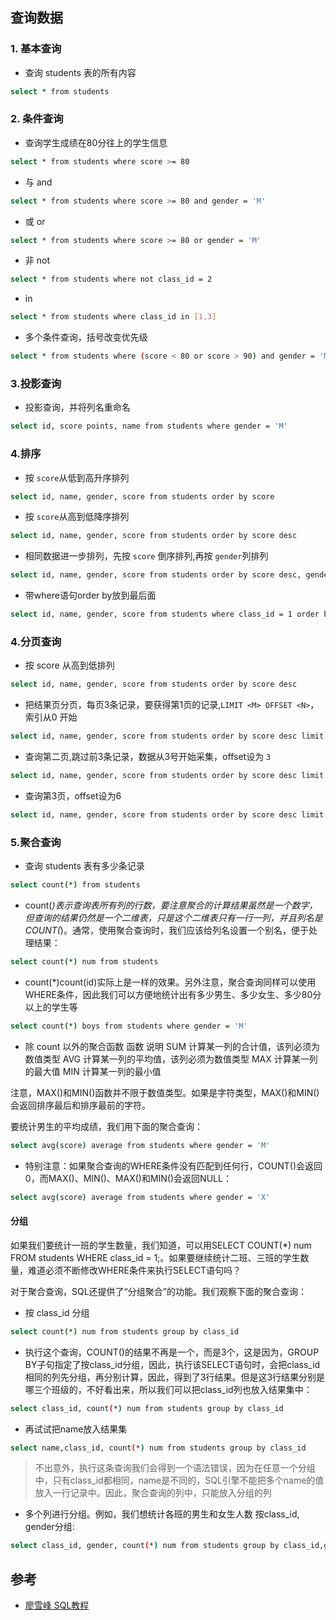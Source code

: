 ## 查询数据
### 1. 基本查询
- 查询 students 表的所有内容
````bash
select * from students
````
### 2. 条件查询
- 查询学生成绩在80分往上的学生信息
````bash
select * from students where score >= 80
````
- 与 and
````bash
select * from students where score >= 80 and gender = 'M'
````
- 或 or
````bash
select * from students where score >= 80 or gender = 'M'
````
- 非 not
````bash
select * from students where not class_id = 2
````
- in 
````bash
select * from students where class_id in [1,3]
````
- 多个条件查询，括号改变优先级
````bash
select * from students where (score < 80 or score > 90) and gender = 'M'
````
### 3.投影查询
- 投影查询，并将列名重命名
````bash
select id, score points, name from students where gender = 'M'
````
### 4.排序
- 按 `score`从低到高升序排列
````bash
select id, name, gender, score from students order by score
````
- 按 `score`从高到低降序排列
````bash
select id, name, gender, score from students order by score desc
````
- 相同数据进一步排列，先按 `score` 倒序排列,再按 `gender`列排列
````bash
select id, name, gender, score from students order by score desc, gender
````
- 带where语句order by放到最后面
````bash
select id, name, gender, score from students where class_id = 1 order by score
````
### 4.分页查询
- 按 score 从高到低排列
````bash
select id, name, gender, score from students order by score desc
````
- 把结果页分页，每页3条记录，要获得第1页的记录,`LIMIT <M> OFFSET <N>`，索引从0 开始
````bash
select id, name, gender, score from students order by score desc limit 3 offset 0;
````
- 查询第二页,跳过前3条记录，数据从3号开始采集，offset设为 `3`
````bash
select id, name, gender, score from students order by score desc limit 3 offset 3;
````
- 查询第3页，offset设为6
````bash
select id, name, gender, score from students order by score desc limit 3 offset 6
````
### 5.聚合查询
- 查询 students 表有多少条记录
````bash
select count(*) from students
````
- count(*)表示查询表所有列的行数，要注意聚合的计算结果虽然是一个数字，但查询的结果仍然是一个二维表，只是这个二维表只有一行一列，并且列名是COUNT(*)。通常，使用聚合查询时，我们应该给列名设置一个别名，便于处理结果：
````bash
select count(*) num from students
````
- count(*)count(id)实际上是一样的效果。另外注意，聚合查询同样可以使用WHERE条件，因此我们可以方便地统计出有多少男生、多少女生、多少80分以上的学生等
````bash
select count(*) boys from students where gender = 'M'
````
- 除 count 以外的聚合函数
函数	说明
SUM	计算某一列的合计值，该列必须为数值类型
AVG	计算某一列的平均值，该列必须为数值类型
MAX	计算某一列的最大值
MIN	计算某一列的最小值

注意，MAX()和MIN()函数并不限于数值类型。如果是字符类型，MAX()和MIN()会返回排序最后和排序最前的字符。

要统计男生的平均成绩，我们用下面的聚合查询：

````bash
select avg(score) average from students where gender = 'M'
````
- 特别注意：如果聚合查询的WHERE条件没有匹配到任何行，COUNT()会返回0，而MAX()、MIN()、MAX()和MIN()会返回NULL：
````bash
select avg(score) average from students where gender = 'X'
````
#### 分组
如果我们要统计一班的学生数量，我们知道，可以用SELECT COUNT(*) num FROM students WHERE class_id = 1;。如果要继续统计二班、三班的学生数量，难道必须不断修改WHERE条件来执行SELECT语句吗？

对于聚合查询，SQL还提供了“分组聚合”的功能。我们观察下面的聚合查询：
- 按 class_id 分组
````bash
select count(*) num from students group by class_id
````
- 执行这个查询，COUNT()的结果不再是一个，而是3个，这是因为，GROUP BY子句指定了按class_id分组，因此，执行该SELECT语句时，会把class_id相同的列先分组，再分别计算，因此，得到了3行结果。但是这3行结果分别是哪三个班级的，不好看出来，所以我们可以把class_id列也放入结果集中：
````bash
select class_id, count(*) num from students group by class_id
````
- 再试试把name放入结果集
````bash
select name,class_id, count(*) num from students group by class_id
````
> 不出意外，执行这条查询我们会得到一个语法错误，因为在任意一个分组中，只有class_id都相同，name是不同的，SQL引擎不能把多个name的值放入一行记录中。因此，聚合查询的列中，只能放入分组的列
- 多个列进行分组。例如，我们想统计各班的男生和女生人数 按class_id, gender分组:
````bash
select class_id, gender, count(*) num from students group by class_id,gender
````

## 参考
- [廖雪峰 SQL教程](https://www.liaoxuefeng.com/wiki/001508284671805d39d23243d884b8b99f440bfae87b0f4000)
